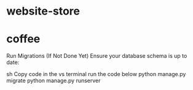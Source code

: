 ﻿# website-store
# coffee
Run Migrations (If Not Done Yet)
Ensure your database schema is up to date:

sh
Copy code
in the vs terminal run the code below
python manage.py migrate
python manage.py runserver
